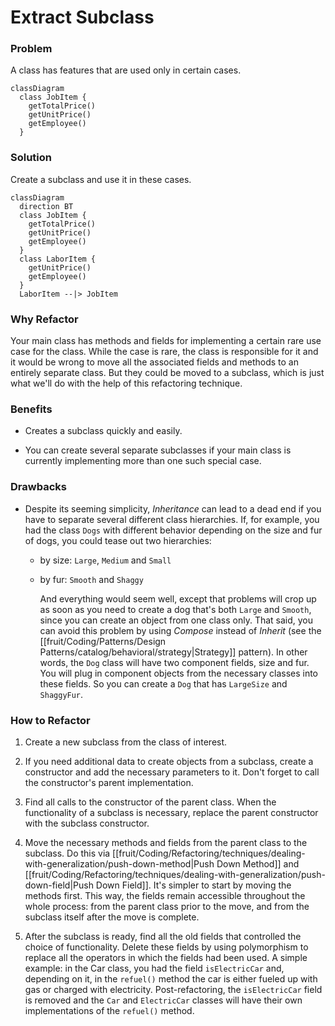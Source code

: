 # Extract Subclass

### Problem

A class has features that are used only in certain cases.

```mermaid
classDiagram
  class JobItem {
    getTotalPrice()
    getUnitPrice()
    getEmployee()
  }
```

### Solution

Create a subclass and use it in these cases.

```mermaid
classDiagram
  direction BT
  class JobItem {
    getTotalPrice()
    getUnitPrice()
    getEmployee()
  }
  class LaborItem {
    getUnitPrice()
    getEmployee()
  }
  LaborItem --|> JobItem
```

### Why Refactor

Your main class has methods and fields for implementing a certain rare use case for the class. While the case is rare, the class is responsible for it and it would be wrong to move all the associated fields and methods to an entirely separate class. But they could be moved to a subclass, which is just what we'll do with the help of this refactoring technique.

### Benefits

- Creates a subclass quickly and easily.

- You can create several separate subclasses if your main class is currently implementing more than one such special case.

### Drawbacks

- Despite its seeming simplicity, *Inheritance* can lead to a dead end if you have to separate several different class hierarchies. If, for example, you had the class `Dogs` with different behavior depending on the size and fur of dogs, you could tease out two hierarchies:

  - by size: `Large`, `Medium` and `Small`

  - by fur: `Smooth` and `Shaggy`

    And everything would seem well, except that problems will crop up as soon as you need to create a dog that's both `Large` and `Smooth`, since you can create an object from one class only. That said, you can avoid this problem by using *Compose* instead of *Inherit* (see  the [[fruit/Coding/Patterns/Design Patterns/catalog/behavioral/strategy|Strategy]] pattern). In other words, the `Dog` class will have two component fields, size and fur. You will plug in component objects from the necessary classes into these     fields. So you can create a `Dog` that has `LargeSize` and `ShaggyFur`.

### How to Refactor

1. Create a new subclass from the class of interest.

2. If you need additional data to create objects from a subclass, create a constructor and add the necessary parameters to it. Don't forget to call the constructor's parent implementation.

3. Find all calls to the constructor of the parent class. When the functionality of a subclass is necessary, replace the parent constructor with the subclass constructor.

4. Move the necessary methods and fields from the parent class to the subclass. Do this via [[fruit/Coding/Refactoring/techniques/dealing-with-generalization/push-down-method|Push Down Method]] and [[fruit/Coding/Refactoring/techniques/dealing-with-generalization/push-down-field|Push Down Field]]. It's simpler to start by moving the methods first. This way, the fields remain accessible throughout the whole process: from the parent class prior to the move, and from the subclass itself after the move is complete.

5. After the subclass is ready, find all the old fields that controlled the choice of functionality. Delete these fields by using polymorphism to replace all the operators in which the fields had been used. A simple example: in the Car class, you had the field `isElectricCar` and, depending on it, in the `refuel()` method the car is either fueled up with gas or charged with electricity. Post-refactoring, the `isElectricCar` field is removed and the `Car` and `ElectricCar` classes will have their own implementations of the `refuel()` method.
